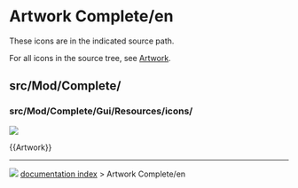 # Artwork Complete/en
These icons are in the indicated source path.

For all icons in the source tree, see [Artwork](Artwork.md).

## src/Mod/Complete/

### src/Mod/Complete/Gui/Resources/icons/

![](images/CompleteWorkbench.svg )


{{Artwork}}



---
![](images/Right_arrow.png) [documentation index](../README.md) > Artwork Complete/en
